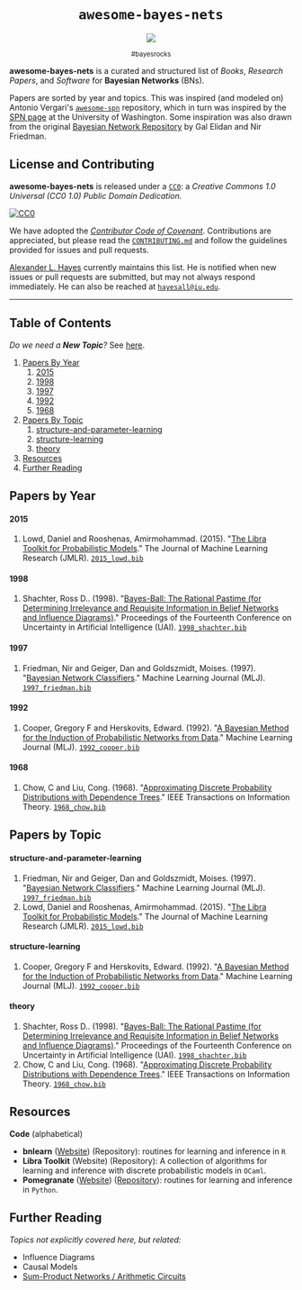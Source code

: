 <p align="center">
  <h1 align="center"><code>awesome-bayes-nets</code></h1>
</p>

<p align="center">
  <a href="https://awesome.re"><img src="https://awesome.re/badge.svg" /></a>
</p>

<p align="center"><sub>#bayesrocks</sub></p>

**awesome-bayes-nets** is a curated and structured list of *Books*, *Research
Papers*, and *Software* for **Bayesian Networks** (BNs).

Papers are sorted by year and topics. This was inspired
(and modeled on) Antonio Vergari's
[`awesome-spn`](https://github.com/arranger1044/awesome-spn) repository, which
in turn was inspired by the [SPN page](http://spn.cs.washington.edu/) at the
University of Washington. Some inspiration was also drawn from the original
[Bayesian Network Repository](http://www.cs.huji.ac.il/~galel/Repository/)
by Gal Elidan and Nir Friedman.

## License and Contributing

**awesome-bayes-nets** is released under a
[`CC0`](https://creativecommons.org/publicdomain/zero/1.0/): a *Creative Commons
1.0 Universal (CC0 1.0) Public Domain Dedication.*

[![CC0](https://mirrors.creativecommons.org/presskit/buttons/88x31/svg/cc-zero.svg)](https://creativecommons.org/publicdomain/zero/1.0)

We have adopted the [*Contributor Code of Covenant*](.github/CODE_OF_CONDUCT.md).
Contributions are appreciated, but please read the
[`CONTRIBUTING.md`](.github/CONTRIBUTING.md) and follow the guidelines provided
for issues and pull requests.

[Alexander L. Hayes](https://hayesall.com/) currently maintains this list.
He is notified when new issues or pull requests are submitted, but may not
always respond immediately. He can also be reached at [`hayesall@iu.edu`](mailto:hayesall@iu.edu).

---

## Table of Contents

*Do we need a __New Topic__?* See [here](.github/CONTRIBUTING.md#new-topics).

1. [Papers By Year](#papers-by-year)
    1. [2015](#2015)
    1. [1998](#1998)
    1. [1997](#1997)
    1. [1992](#1992)
    1. [1968](#1968)
1. [Papers By Topic](#papers-by-topic)
    1. [structure-and-parameter-learning](#structure-and-parameter-learning)
    1. [structure-learning](#structure-learning)
    1. [theory](#theory)
1. [Resources](#resources)
1. [Further Reading](#further-reading)

## Papers by Year


#### 2015

1. Lowd, Daniel and Rooshenas, Amirmohammad. (2015). "[The Libra Toolkit for Probabilistic Models](http://www.jmlr.org/papers/volume16/lowd15a/lowd15a.pdf)." The Journal of Machine Learning Research (JMLR). [`2015_lowd.bib`](bib/2015_lowd.bib)

#### 1998

1. Shachter, Ross D.. (1998). "[Bayes-Ball: The Rational Pastime (for Determining Irrelevance and Requisite Information in Belief Networks and Influence Diagrams)](https://arxiv.org/pdf/1301.7412.pdf)." Proceedings of the Fourteenth Conference on Uncertainty in Artificial Intelligence (UAI). [`1998_shachter.bib`](bib/1998_shachter.bib)

#### 1997

1. Friedman, Nir and Geiger, Dan and Goldszmidt, Moises. (1997). "[Bayesian Network Classifiers](https://link.springer.com/content/pdf/10.1023/A:1007465528199.pdf)." Machine Learning Journal (MLJ). [`1997_friedman.bib`](bib/1997_friedman.bib)

#### 1992

1. Cooper, Gregory F and Herskovits, Edward. (1992). "[A Bayesian Method for the Induction of Probabilistic Networks from Data](https://link.springer.com/content/pdf/10.1007/BF00994110.pdf)." Machine Learning Journal (MLJ). [`1992_cooper.bib`](bib/1992_cooper.bib)

#### 1968

1. Chow, C and Liu, Cong. (1968). "[Approximating Discrete Probability Distributions with Dependence Trees](https://ieeexplore.ieee.org/iel5/18/22639/01054142.pdf)." IEEE Transactions on Information Theory. [`1968_chow.bib`](bib/1968_chow.bib)


## Papers by Topic


#### structure-and-parameter-learning

1. Friedman, Nir and Geiger, Dan and Goldszmidt, Moises. (1997). "[Bayesian Network Classifiers](https://link.springer.com/content/pdf/10.1023/A:1007465528199.pdf)." Machine Learning Journal (MLJ). [`1997_friedman.bib`](bib/1997_friedman.bib)
1. Lowd, Daniel and Rooshenas, Amirmohammad. (2015). "[The Libra Toolkit for Probabilistic Models](http://www.jmlr.org/papers/volume16/lowd15a/lowd15a.pdf)." The Journal of Machine Learning Research (JMLR). [`2015_lowd.bib`](bib/2015_lowd.bib)

#### structure-learning

1. Cooper, Gregory F and Herskovits, Edward. (1992). "[A Bayesian Method for the Induction of Probabilistic Networks from Data](https://link.springer.com/content/pdf/10.1007/BF00994110.pdf)." Machine Learning Journal (MLJ). [`1992_cooper.bib`](bib/1992_cooper.bib)

#### theory

1. Shachter, Ross D.. (1998). "[Bayes-Ball: The Rational Pastime (for Determining Irrelevance and Requisite Information in Belief Networks and Influence Diagrams)](https://arxiv.org/pdf/1301.7412.pdf)." Proceedings of the Fourteenth Conference on Uncertainty in Artificial Intelligence (UAI). [`1998_shachter.bib`](bib/1998_shachter.bib)
1. Chow, C and Liu, Cong. (1968). "[Approximating Discrete Probability Distributions with Dependence Trees](https://ieeexplore.ieee.org/iel5/18/22639/01054142.pdf)." IEEE Transactions on Information Theory. [`1968_chow.bib`](bib/1968_chow.bib)


## Resources

**Code** (alphabetical)

* **bnlearn** ([Website](http://www.bnlearn.com/)) (Repository): routines for learning and inference in `R`
* **Libra Toolkit** (Website) (Repository): A collection of algorithms for learning and inference with discrete probabilistic models in `OCaml`.
* **Pomegranate** ([Website](https://pomegranate.readthedocs.io/en/latest/index.html)) ([Repository](https://github.com/jmschrei/pomegranate)): routines for learning and inference in `Python`.

## Further Reading

*Topics not explicitly covered here, but related:*

* Influence Diagrams
* Causal Models
* [Sum-Product Networks / Arithmetic Circuits](https://github.com/arranger1044/awesome-spn)
